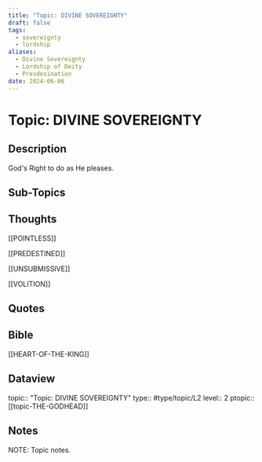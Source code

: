```yaml
---
title: "Topic: DIVINE SOVEREIGNTY"
draft: false
tags:
  - sovereignty
  - lordship
aliases:
  - Divine Sovereignty
  - Lordship of Deity
  - Presdesination
date: 2024-06-06
---
```

# Topic: DIVINE SOVEREIGNTY
## Description
God's Right to do as He pleases.

## Sub-Topics


## Thoughts
[[POINTLESS]]

[[PREDESTINED]]

[[UNSUBMISSIVE]]

[[VOLITION]]

## Quotes

## Bible
[[HEART-OF-THE-KING]]
## Dataview
topic:: "Topic: DIVINE SOVEREIGNTY"
type:: #type/topic/L2
level:: 2
ptopic:: [[topic-THE-GODHEAD]]

## Notes
NOTE: Topic notes.